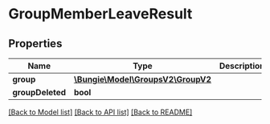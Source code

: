 # GroupMemberLeaveResult

## Properties
Name | Type | Description | Notes
------------ | ------------- | ------------- | -------------
**group** | [**\Bungie\Model\GroupsV2\GroupV2**](GroupV2.md) |  | [optional] 
**groupDeleted** | **bool** |  | [optional] 

[[Back to Model list]](../README.md#documentation-for-models) [[Back to API list]](../README.md#documentation-for-api-endpoints) [[Back to README]](../README.md)


